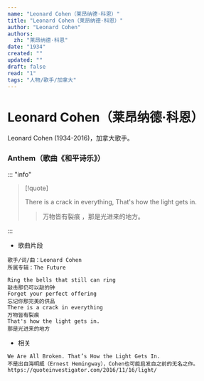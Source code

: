 ```yaml
---
name: "Leonard Cohen（莱昂纳德·科恩）"
title: "Leonard Cohen（莱昂纳德·科恩）"
author: "Leonard Cohen"
authors:
  zh: "莱昂纳德·科恩"
date: "1934"
created: ""
updated: ""
draft: false
read: "1"
tags: "人物/歌手/加拿大"
---
```


# Leonard Cohen（莱昂纳德·科恩）

Leonard Cohen (1934-2016)，加拿大歌手。

### Anthem（歌曲《和平诗乐》）

::: "info"

> [!quote]
>
> There is a crack in everything, That's how the light gets in.
>
> > 万物皆有裂痕 ，那是光进来的地方。

:::

- 歌曲片段

```
歌手/词/曲：Leonard Cohen
所属专辑：The Future

Ring the bells that still can ring
敲击那仍可以敲的钟
Forget your perfect offering
忘记你那完美的供品
There is a crack in everything
万物皆有裂痕
That's how the light gets in.
那是光进来的地方
```

- 相关

```
We Are All Broken. That’s How the Light Gets In.
不是出自海明威（Ernest Hemingway），Cohen也可能启发自之前的无名之作。
https://quoteinvestigator.com/2016/11/16/light/
```
